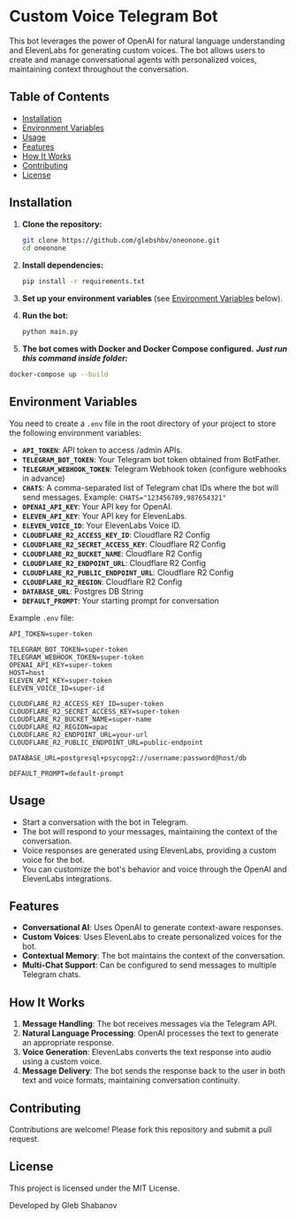 
# **Custom Voice Telegram Bot**

This bot leverages the power of OpenAI for natural language understanding and ElevenLabs for generating custom voices. The bot allows users to create and manage conversational agents with personalized voices, maintaining context throughout the conversation.

## **Table of Contents**
- [Installation](#installation)
- [Environment Variables](#environment-variables)
- [Usage](#usage)
- [Features](#features)
- [How It Works](#how-it-works)
- [Contributing](#contributing)
- [License](#license)

## **Installation**

1. **Clone the repository:**
   ```bash
   git clone https://github.com/glebshbv/oneonone.git
   cd oneonone
   ```

2. **Install dependencies:**
   ```bash
   pip install -r requirements.txt
   ```

3. **Set up your environment variables** (see [Environment Variables](#environment-variables) below).

4. **Run the bot:**
   ```bash
   python main.py
   ```

5. **The bot comes with Docker and Docker Compose configured.**
 ***Just run this command inside folder:***
```bash
docker-compose up --build
```

## **Environment Variables**

You need to create a `.env` file in the root directory of your project to store the following environment variables:

- **`API_TOKEN`**: API token to access /admin APIs.
- **`TELEGRAM_BOT_TOKEN`**: Your Telegram bot token obtained from BotFather.
- **`TELEGRAM_WEBHOOK_TOKEN`**: Telegram Webhook token (configure webhooks in advance)
- **`CHATS`**: A comma-separated list of Telegram chat IDs where the bot will send messages. Example: `CHATS="123456789,987654321"`
- **`OPENAI_API_KEY`**: Your API key for OpenAI.
- **`ELEVEN_API_KEY`**: Your API key for ElevenLabs.
- **`ELEVEN_VOICE_ID`**: Your ElevenLabs Voice ID.
- **`CLOUDFLARE_R2_ACCESS_KEY_ID`**: Cloudflare R2 Config
- **`CLOUDFLARE_R2_SECRET_ACCESS_KEY`**: Cloudflare R2 Config
- **`CLOUDFLARE_R2_BUCKET_NAME`**: Cloudflare R2 Config
- **`CLOUDFLARE_R2_ENDPOINT_URL`**: Cloudflare R2 Config
- **`CLOUDFLARE_R2_PUBLIC_ENDPOINT_URL`**: Cloudflare R2 Config
- **`CLOUDFLARE_R2_REGION`**: Cloudflare R2 Config
- **`DATABASE_URL`**: Postgres DB String
- **`DEFAULT_PROMPT`**: Your starting prompt for conversation



Example `.env` file:
```dotenv
API_TOKEN=super-token

TELEGRAM_BOT_TOKEN=super-token
TELEGRAM_WEBHOOK_TOKEN=super-token
OPENAI_API_KEY=super-token
HOST=host
ELEVEN_API_KEY=super-token
ELEVEN_VOICE_ID=super-id

CLOUDFLARE_R2_ACCESS_KEY_ID=super-token
CLOUDFLARE_R2_SECRET_ACCESS_KEY=super-token
CLOUDFLARE_R2_BUCKET_NAME=super-name
CLOUDFLARE_R2_REGION=apac
CLOUDFLARE_R2_ENDPOINT_URL=your-url
CLOUDFLARE_R2_PUBLIC_ENDPOINT_URL=public-endpoint

DATABASE_URL=postgresql+psycopg2://username:password@host/db

DEFAULT_PROMPT=default-prompt

```

## **Usage**

- Start a conversation with the bot in Telegram.
- The bot will respond to your messages, maintaining the context of the conversation.
- Voice responses are generated using ElevenLabs, providing a custom voice for the bot.
- You can customize the bot's behavior and voice through the OpenAI and ElevenLabs integrations.

## **Features**

- **Conversational AI**: Uses OpenAI to generate context-aware responses.
- **Custom Voices**: Uses ElevenLabs to create personalized voices for the bot.
- **Contextual Memory**: The bot maintains the context of the conversation.
- **Multi-Chat Support**: Can be configured to send messages to multiple Telegram chats.

## **How It Works**

1. **Message Handling**: The bot receives messages via the Telegram API.
2. **Natural Language Processing**: OpenAI processes the text to generate an appropriate response.
3. **Voice Generation**: ElevenLabs converts the text response into audio using a custom voice.
4. **Message Delivery**: The bot sends the response back to the user in both text and voice formats, maintaining conversation continuity.

## **Contributing**

Contributions are welcome! Please fork this repository and submit a pull request.

## **License**

This project is licensed under the MIT License.

Developed by Gleb Shabanov
